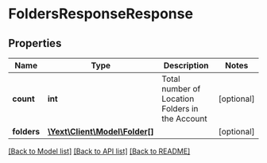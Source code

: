 # FoldersResponseResponse

## Properties
Name | Type | Description | Notes
------------ | ------------- | ------------- | -------------
**count** | **int** | Total number of Location Folders in the Account | [optional] 
**folders** | [**\Yext\Client\Model\Folder[]**](Folder.md) |  | [optional] 

[[Back to Model list]](../README.md#documentation-for-models) [[Back to API list]](../README.md#documentation-for-api-endpoints) [[Back to README]](../README.md)


